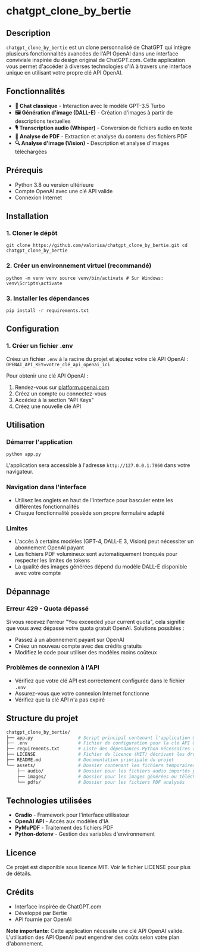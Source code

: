 # chatgpt_clone_by_bertie

## Description
`chatgpt_clone_by_bertie` est un clone personnalisé de ChatGPT qui intègre plusieurs fonctionnalités avancées de l'API OpenAI dans une interface conviviale inspirée du design original de ChatGPT.com. Cette application vous permet d'accéder à diverses technologies d'IA à travers une interface unique en utilisant votre propre clé API OpenAI.

## Fonctionnalités
- **💬 Chat classique** - Interaction avec le modèle GPT-3.5 Turbo
- **🖼️ Génération d'image (DALL-E)** - Création d'images à partir de descriptions textuelles
- **🎙️ Transcription audio (Whisper)** - Conversion de fichiers audio en texte
- **📄 Analyse de PDF** - Extraction et analyse du contenu des fichiers PDF
- **🔍 Analyse d'image (Vision)** - Description et analyse d'images téléchargées

## Prérequis
- Python 3.8 ou version ultérieure
- Compte OpenAI avec une clé API valide
- Connexion Internet

## Installation

### 1. Cloner le dépôt
```shell
git clone https://github.com/valorisa/chatgpt_clone_by_bertie.git cd chatgpt_clone_by_bertie
```

### 2. Créer un environnement virtuel (recommandé)
```shell
python -m venv venv source venv/bin/activate # Sur Windows: venv\Scripts\activate
```

### 3. Installer les dépendances
```shell
pip install -r requirements.txt
```

## Configuration

### 1. Créer un fichier .env
Créez un fichier `.env` à la racine du projet et ajoutez votre clé API OpenAI :
```OPENAI_API_KEY=votre_clé_api_openai_ici```


Pour obtenir une clé API OpenAI :
1. Rendez-vous sur [platform.openai.com](https://platform.openai.com)
2. Créez un compte ou connectez-vous
3. Accédez à la section "API Keys"
4. Créez une nouvelle clé API

## Utilisation

### Démarrer l'application
```shell
python app.py
```

L'application sera accessible à l'adresse ```http://127.0.0.1:7860``` dans votre navigateur.

### Navigation dans l'interface
- Utilisez les onglets en haut de l'interface pour basculer entre les différentes fonctionnalités
- Chaque fonctionnalité possède son propre formulaire adapté

### Limites
- L'accès à certains modèles (GPT-4, DALL-E 3, Vision) peut nécessiter un abonnement OpenAI payant
- Les fichiers PDF volumineux sont automatiquement tronqués pour respecter les limites de tokens
- La qualité des images générées dépend du modèle DALL-E disponible avec votre compte

## Dépannage

### Erreur 429 - Quota dépassé
Si vous recevez l'erreur "You exceeded your current quota", cela signifie que vous avez dépassé votre quota gratuit OpenAI. Solutions possibles :
- Passez à un abonnement payant sur OpenAI
- Créez un nouveau compte avec des crédits gratuits
- Modifiez le code pour utiliser des modèles moins coûteux

### Problèmes de connexion à l'API
- Vérifiez que votre clé API est correctement configurée dans le fichier `.env`
- Assurez-vous que votre connexion Internet fonctionne
- Vérifiez que la clé API n'a pas expiré

## Structure du projet
```bash
chatgpt_clone_by_bertie/
├── app.py                 # Script principal contenant l'application Gradio
├── .env                   # Fichier de configuration pour la clé API OpenAI (à créer manuellement)
├── requirements.txt       # Liste des dépendances Python nécessaires au projet
├── LICENSE                # Fichier de licence (MIT) décrivant les droits d'utilisation du projet
├── README.md              # Documentation principale du projet
└── assets/                # Dossier contenant les fichiers temporaires et téléchargés
    ├── audio/             # Dossier pour les fichiers audio importés par l'utilisateur
    ├── images/            # Dossier pour les images générées ou téléchargées
    └── pdfs/              # Dossier pour les fichiers PDF analysés

```

## Technologies utilisées
- **Gradio** - Framework pour l'interface utilisateur
- **OpenAI API** - Accès aux modèles d'IA
- **PyMuPDF** - Traitement des fichiers PDF
- **Python-dotenv** - Gestion des variables d'environnement

## Licence
Ce projet est disponible sous licence MIT. Voir le fichier LICENSE pour plus de détails.

## Crédits
- Interface inspirée de ChatGPT.com
- Développé par Bertie
- API fournie par OpenAI

**Note importante**: Cette application nécessite une clé API OpenAI valide. L'utilisation des API OpenAI peut engendrer des coûts selon votre plan d'abonnement.
